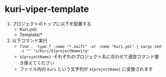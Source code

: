 # kuri-viper-template
1. プロジェクトのトップに以下を配置する
    * Kuri.yml
    * Template/*
2. 以下コマンド実行
    * `find . -type f -name "*.swift" -or -name "Kuri.yml" | xargs sed -i "" "s/Kuri/${projectName}/g"`
    * `${projectName}` :それぞれのプロジェクト名に合わせて適宜コマンド書き換えてください
    * ファイル内の `Kuri` という文字列が `${projectName}` に変換されます

